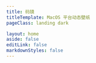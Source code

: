```yaml
---
title: 码镜
titleTemplate: MacOS 平台动态壁纸
pageClass: landing dark

layout: home
aside: false
editLink: false
markdownStyles: false
---
```


<script setup>
import { useData } from 'vitepress'
import { onBeforeUnmount, onMounted, ref } from 'vue'

import Hero from './src/components/hero-section/HeroSection.vue'

const { isDark } = useData()

onMounted(() => {
  document.documentElement.classList.add('dark')
})

onBeforeUnmount(() => {
  document.documentElement.classList.toggle('dark', isDark.value)
})
</script>

<div class="VPHome">
  <Hero/>
</div>
